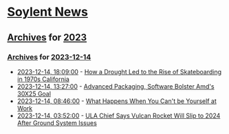 # [Soylent News](../../../README.md)

## [Archives](../../index.md) for [2023](../index.md)

### [Archives](../../index.md) for [2023-12-14](index.md)

* [2023-12-14, 18:09:00](https://soylentnews.org/article.pl?sid=23/12/14/0522255&from=rss) - [How a Drought Led to the Rise of Skateboarding in 1970s California](https://soylentnews.org/article.pl?sid=23/12/14/0522255&from=rss)
* [2023-12-14, 13:27:00](https://soylentnews.org/article.pl?sid=23/12/14/0516213&from=rss) - [Advanced Packaging, Software Bolster Amd's 30X25 Goal ](https://soylentnews.org/article.pl?sid=23/12/14/0516213&from=rss)
* [2023-12-14, 08:46:00](https://soylentnews.org/article.pl?sid=23/12/13/0327219&from=rss) - [What Happens When You Can't be Yourself at Work](https://soylentnews.org/article.pl?sid=23/12/13/0327219&from=rss)
* [2023-12-14, 03:52:00](https://soylentnews.org/article.pl?sid=23/12/12/0724228&from=rss) - [ULA Chief Says Vulcan Rocket Will Slip to 2024 After Ground System Issues](https://soylentnews.org/article.pl?sid=23/12/12/0724228&from=rss)
